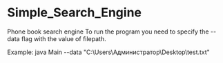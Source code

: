 # Simple_Search_Engine
Phone book search engine
To run the program you need to specify the --data flag with the value of filepath.

Example: java Main --data "C:\Users\Администратор\Desktop\test.txt"
